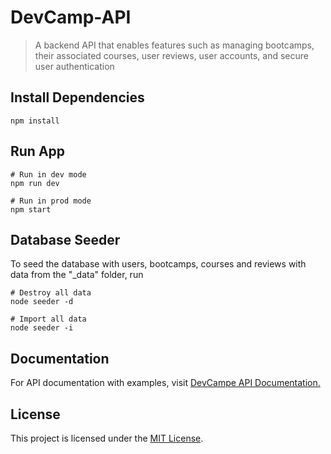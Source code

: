 # DevCamp-API

> A backend API that enables features such as managing bootcamps, their associated courses, user reviews, user accounts, and secure user authentication

## Install Dependencies

```
npm install
```

## Run App

```
# Run in dev mode
npm run dev

# Run in prod mode
npm start
```

## Database Seeder

To seed the database with users, bootcamps, courses and reviews with data from the "\_data" folder, run

```
# Destroy all data
node seeder -d

# Import all data
node seeder -i
```

## Documentation

For API documentation with examples, visit [DevCampe API Documentation.](https://abdulrahman295.github.io/DevCamp-API/public/index.html)

## License

This project is licensed under the [MIT License](LICENSE).
